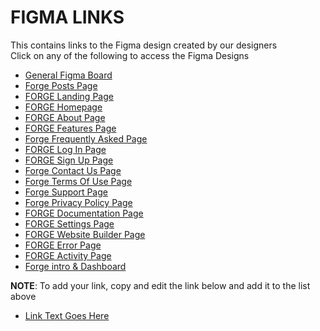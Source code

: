 # FIGMA LINKS
This contains links to the Figma design created by our designers<br/>
Click on any of the following to access the Figma Designs</br>

* [General Figma Board](https://www.figma.com/file/6xMuG1SZqRbyKbkS1maJSm?)
* [Forge Posts Page](https://www.figma.com/file/qEmDW2ON0zFw6jLqtOcsqf/Forge-posts-page?node-id=0%3A1)
* [FORGE Landing Page](https://www.figma.com/file/27MtrdotRFasRbYYkMbjO8/FORGE-Landing-Page?node-id=0%3A1)
* [FORGE Homepage](https://www.figma.com/file/wjPNQDmu6l02vWgLWULRfb/FORGE-Homepage?node-id=0%3A1)
* [FORGE About Page](https://www.figma.com/file/tT1CJOXJmWhsRNmrHv0ZRL/FORGE-About-Page?node-id=0%3A1)
* [FORGE Features Page](https://www.figma.com/file/AXsrkYeTZ8hkOCcD0uJVXZ/FORGE-Features-Page?node-id=0%3A1)
* [Forge Frequently Asked Page](https://www.figma.com/file/fjWpmS7WbMPzQXzyRMegBN/FORGE-Frequently-Asked-Question-Page?node-id=0%3A1)
* [FORGE Log In Page](https://www.figma.com/file/IwKAo5qWVvSjptxx10BBeA/FORGE-Log-In-Page?node-id=0%3A1)
* [FORGE Sign Up Page](https://www.figma.com/file/WceZZwbWnCohWPemdnWAnq/FORGE-Sign-Up-Page?node-id=0%3A1)
* [Forge Contact Us Page](https://www.figma.com/file/RvCvJpTPoSG4VR0f7Cpl47/FORGE-Contact-Us-Page?node-id=0%3A1)
* [Forge Terms Of Use Page](https://www.figma.com/file/oC82NeBsXK03C4yLvCa6DX/FORGE-Terms-Of-Use-Page?node-id=0%3A1)
* [Forge Support Page](https://www.figma.com/file/VLoMaAzcwvYr9LdpsUUPoU/Forge-support-page?node-id=0%3A1)
* [Forge Privacy Policy Page](https://www.figma.com/file/5uAnQJTXi0BWWRaN5ZzQku/Privacy-policy?node-id=0%3A1)
* [FORGE Documentation Page](https://www.figma.com/file/FSoOMIXF1kCEzxlLBRR0d9/FORGE-Documentation-Page?node-id=0%3A1)
* [FORGE Settings Page](https://www.figma.com/file/DVWD9MCAIR3hMUScWRKMFJ/Settings-page?node-id=0%3A1)
* [FORGE Website Builder Page](https://www.figma.com/file/vagPfMpQJqn5ynxT4iofwe/Forge-Website-Builder-Page?node-id=0%3A1)
* [FORGE Error Page](https://www.figma.com/file/2qMLHmy9AhMPcYUKUrY8J0/FORGE-Error-Page?node-id=0%3A1)
* [FORGE Activity Page](https://www.figma.com/file/cJruIjeR34J7v4o9KPqsKu/FORGE-Activity-Page?node-id=0%3A1)
* [Forge intro & Dashboard](https://www.figma.com/file/lCZZ5ADhiLUMPtqZ8cjBkv/Zuri-project-team-18?node-id=0%3A1)
<p><strong>NOTE</strong>: To add your link, copy and edit the link below and add it to the list above</p>

* [Link Text Goes Here](link-url-goes-here)

